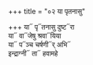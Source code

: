 +++
title = "०२ या पृतनासु"

+++
या᳓ पृ᳓तनासु दुष्ट᳓रा  
या᳓ वा᳓जेषु श्रवा᳓यिया  
या᳓ प᳓ञ्च चर्षणी᳓र् अभि᳓  
इन्द्राग्नी᳓ ता᳓ हवामहे